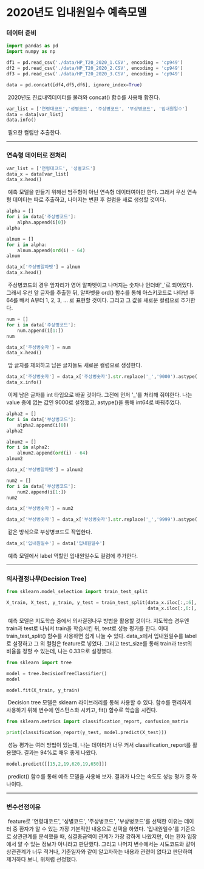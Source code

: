# 2020년도 입내원일수 예측모델



### 데이터 준비

```python
import pandas as pd
import numpy as np

df1 = pd.read_csv('./data/HP_T20_2020_1.CSV', encoding = 'cp949')
df2 = pd.read_csv('./data/HP_T20_2020_2.CSV', encoding = 'cp949')
df3 = pd.read_csv('./data/HP_T20_2020_3.CSV', encoding = 'cp949')

data = pd.concat([df4,df5,df6], ignore_index=True)
```

​	2020년도 진료내역데이터를 불러와 concat() 함수를 사용해 합친다.



```python
var_list = ['연령대코드','성별코드', '주상병코드', '부상병코드', '입내원일수']
data = data[var_list]
data.info()
```

​	필요한 컬럼만 추출한다.



---



### 연속형 데이터로 전처리

```python
var_list = ['연령대코드', '성별코드']
data_x = data[var_list]
data_x.head()
```

​	예측 모델을 만들기 위해선 범주형이 아닌 연속형 데이터여야만 한다. 그래서 우선 연속형 데이터는 따로 추출하고, 나머지는 변환 후 컬럼을 새로 생성할 것이다.



```python
alpha = []
for i in data['주상병코드']:
    alpha.append(i[0])
alpha

alnum = []
for i in alpha:
    alnum.append(ord(i) - 64)
alnum

data_x['주상병알파벳'] = alnum
data_x.head()
```

​	주상병코드의 경우 앞자리가 영어 알파벳이고 나머지는 숫자나 언더바'_'로 되어있다. 그래서 우선 앞 글자를 추출한 뒤, 알파벳을 ord() 함수를 통해 아스키코드로 나타낸 후 64를 빼서 A부터 1, 2, 3, ... 로 표현할 것이다. 그리고 그 값을 새로운 컬럼으로 추가한다.



```python
num = []
for i in data['주상병코드']:
    num.append(i[1:])
num

data_x['주상병숫자'] = num
data_x.head()
```

​	앞 글자를 제외하고 남은 글자들도 새로운 컬럼으로 생성한다.



```python
data_x['주상병숫자'] = data_x['주상병숫자'].str.replace('_','9000').astype(np.int64)
data_x.info()
```

​	이제 남은 글자를 int 타입으로 바꿀 것이다. 그전에 먼저 '_'를 처리해 줘야한다. 나는 value 중에 없는 값인 9000로 설정했고, astype()을 통해 int64로 바꿔주었다.



```python
alpha2 = []
for i in data['부상병코드']:
    alpha2.append(i[0])
alpha2

alnum2 = []
for i in alpha2:
    alnum2.append(ord(i) - 64)
alnum2

data_x['부상병알파벳'] = alnum2

num2 = []
for i in data['부상병코드']:
    num2.append(i[1:])
num2

data_x['부상병숫자'] = num2

data_x['부상병숫자'] = data_x['부상병숫자'].str.replace('_','9999').astype(np.int64)
```

​	같은 방식으로 부상병코드도 작업한다.



```python
data_x['입내원일수'] = data['입내원일수']
```

​	예측 모델에서 label 역할인 입내원일수도 컬럼에 추가한다.



---



### 의사결정나무(Decision Tree)

```python
from sklearn.model_selection import train_test_split

X_train, X_test, y_train, y_test = train_test_split(data_x.iloc[:,:6],
                                                    data_x.iloc[:,6:], test_size = 0.33)
```

​	예측 모델은 지도학습 중에서 의사결정나무 방법을 활용할 것이다. 지도학습 경우엔 train과 test로 나눠서 train을 학습시킨 뒤, test로 성능 평가를 한다. 이때 train_test_split() 함수를 사용하면 쉽게 나눌 수 있다. data_x에서 입내원일수를 label로 설정하고 그 외 컬럼은 feature로 넣었다. 그리고 test_size를 통해 train과 test의 비율을 정할 수 있는데, 나는 0.33으로 설정했다.



```python
from sklearn import tree

model = tree.DecisionTreeClassifier()
model

model.fit(X_train, y_train)
```

​	Decision tree 모델은 sklearn 라이브러리를 통해 사용할 수 있다. 함수를 편리하게 사용하기 위해 변수에 인스턴스화 시키고, fit() 함수로 학습을 시킨다.



```python
from sklearn.metrics import classification_report, confusion_matrix

print(classification_report(y_test, model.predict(X_test)))
```

​	성능 평가는 여러 방법이 있는데, 나는 데이터가 너무 커서 classification_report를 활용했다. 결과는 94%로 매우 좋게 나왔다.



```python
model.predict([[15,2,19,620,19,650]])
```

​	predict() 함수를 통해 예측 모델을 사용해 보자. 결과가 나오는 속도도 성능 평가 중 하나이다.



---



### 변수선정이유

​	feature로 '연령대코드', '성별코드', '주상병코드', '부상병코드'를 선택한 이유는 데이터 중 환자가 알 수 있는 가장 기본적인 내용으로 선택을 하였다. '입내원일수'를 기준으로 상관관계를 분석했을 때, 심결총금액이 관계가 가장 강하게 나왔지만, 이는 환자 입장에서 알 수 있는 정보가 아니라고 판단했다. 그리고 나머지 변수에서는 시도코드와 같이 상관관계가 너무 적거나, 기준일자와 같이 알고자하는 내용과 관련이 없다고 판단하여 제거하다 보니, 위처럼 선정했다. 
